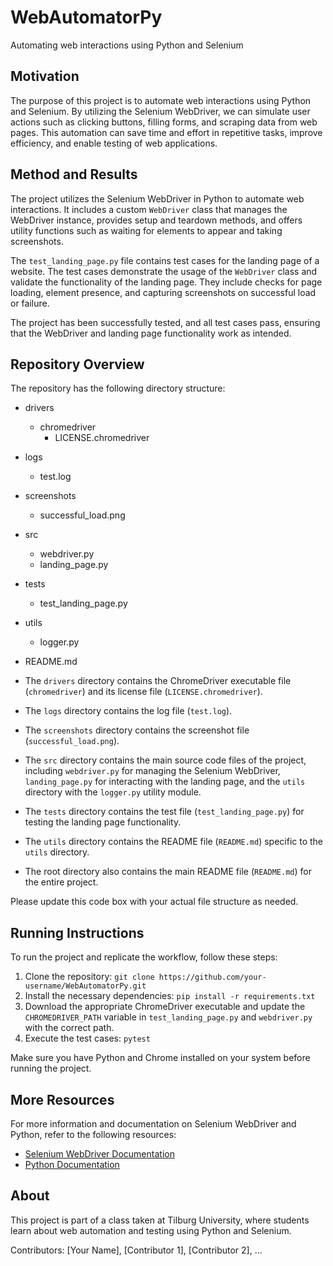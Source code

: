 # WebAutomatorPy

Automating web interactions using Python and Selenium

## Motivation

The purpose of this project is to automate web interactions using Python and Selenium. By utilizing the Selenium WebDriver, we can simulate user actions such as clicking buttons, filling forms, and scraping data from web pages. This automation can save time and effort in repetitive tasks, improve efficiency, and enable testing of web applications.

## Method and Results

The project utilizes the Selenium WebDriver in Python to automate web interactions. It includes a custom `WebDriver` class that manages the WebDriver instance, provides setup and teardown methods, and offers utility functions such as waiting for elements to appear and taking screenshots.

The `test_landing_page.py` file contains test cases for the landing page of a website. The test cases demonstrate the usage of the `WebDriver` class and validate the functionality of the landing page. They include checks for page loading, element presence, and capturing screenshots on successful load or failure.

The project has been successfully tested, and all test cases pass, ensuring that the WebDriver and landing page functionality work as intended.

## Repository Overview

The repository has the following directory structure:

- drivers
  - chromedriver
    - LICENSE.chromedriver
- logs
  - test.log
- screenshots
  - successful_load.png
- src
  - webdriver.py
  - landing_page.py
- tests
  - test_landing_page.py
- utils
  - logger.py
- README.md

- The `drivers` directory contains the ChromeDriver executable file (`chromedriver`) and its license file (`LICENSE.chromedriver`).
- The `logs` directory contains the log file (`test.log`).
- The `screenshots` directory contains the screenshot file (`successful_load.png`).
- The `src` directory contains the main source code files of the project, including `webdriver.py` for managing the Selenium WebDriver, `landing_page.py` for interacting with the landing page, and the `utils` directory with the `logger.py` utility module.
- The `tests` directory contains the test file (`test_landing_page.py`) for testing the landing page functionality.
- The `utils` directory contains the README file (`README.md`) specific to the `utils` directory.
- The root directory also contains the main README file (`README.md`) for the entire project.

Please update this code box with your actual file structure as needed.

## Running Instructions

To run the project and replicate the workflow, follow these steps:

1. Clone the repository: `git clone https://github.com/your-username/WebAutomatorPy.git`
2. Install the necessary dependencies: `pip install -r requirements.txt`
3. Download the appropriate ChromeDriver executable and update the `CHROMEDRIVER_PATH` variable in `test_landing_page.py` and `webdriver.py` with the correct path.
4. Execute the test cases: `pytest`

Make sure you have Python and Chrome installed on your system before running the project.

## More Resources

For more information and documentation on Selenium WebDriver and Python, refer to the following resources:

- [Selenium WebDriver Documentation](https://www.selenium.dev/documentation/en/webdriver/)
- [Python Documentation](https://docs.python.org/)

## About

This project is part of a class taken at Tilburg University, where students learn about web automation and testing using Python and Selenium.

Contributors: [Your Name], [Contributor 1], [Contributor 2], ...

